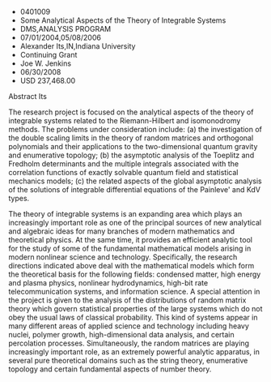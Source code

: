 
* 0401009
* Some Analytical Aspects of the Theory of Integrable Systems
* DMS,ANALYSIS PROGRAM
* 07/01/2004,05/08/2006
* Alexander Its,IN,Indiana University
* Continuing Grant
* Joe W. Jenkins
* 06/30/2008
* USD 237,468.00

Abstract Its

The research project is focused on the analytical aspects of the theory of
integrable systems related to the Riemann-Hilbert and isomonodromy methods. The
problems under consideration include: (a) the investigation of the double
scaling limits in the theory of random matrices and orthogonal polynomials and
their applications to the two-dimensional quantum gravity and enumerative
topology; (b) the asymptotic analysis of the Toeplitz and Fredholm determinants
and the multiple integrals associated with the correlation functions of exactly
solvable quantum field and statistical mechanics models; (c) the related aspects
of the global asymptotic analysis of the solutions of integrable differential
equations of the Painleve' and KdV types.

The theory of integrable systems is an expanding area which plays an
increasingly important role as one of the principal sources of new analytical
and algebraic ideas for many branches of modern mathematics and theoretical
physics. At the same time, it provides an efficient analytic tool for the study
of some of the fundamental mathematical models arising in modern nonlinear
science and technology. Specifically, the research directions indicated above
deal with the mathematical models which form the theoretical basis for the
following fields: condensed matter, high energy and plasma physics, nonlinear
hydrodynamics, high-bit rate telecommunication systems, and information science.
A special attention in the project is given to the analysis of the distributions
of random matrix theory which govern statistical properties of the large systems
which do not obey the usual laws of classical probability. This kind of systems
appear in many different areas of applied science and technology including heavy
nuclei, polymer growth, high-dimensional data analysis, and certain percolation
processes. Simultaneously, the random matrices are playing increasingly
important role, as an extremely powerful analytic apparatus, in several pure
theoretical domains such as the string theory, enumerative topology and certain
fundamental aspects of number theory.


